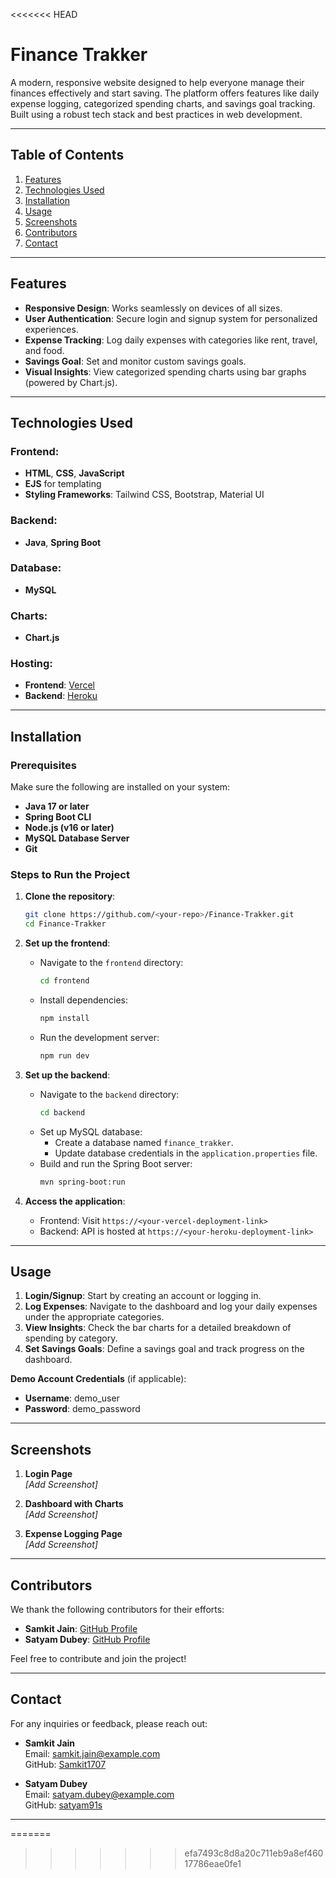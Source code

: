 
<<<<<<< HEAD
# **Finance Trakker**

A modern, responsive website designed to help everyone manage their finances effectively and start saving. The platform offers features like daily expense logging, categorized spending charts, and savings goal tracking. Built using a robust tech stack and best practices in web development.

---

## **Table of Contents**
1. [Features](#features)  
2. [Technologies Used](#technologies-used)  
3. [Installation](#installation)  
4. [Usage](#usage)  
5. [Screenshots](#screenshots)  
6. [Contributors](#contributors)  
7. [Contact](#contact)  

---

## **Features**
- **Responsive Design**: Works seamlessly on devices of all sizes.  
- **User Authentication**: Secure login and signup system for personalized experiences.  
- **Expense Tracking**: Log daily expenses with categories like rent, travel, and food.  
- **Savings Goal**: Set and monitor custom savings goals.  
- **Visual Insights**: View categorized spending charts using bar graphs (powered by Chart.js).  

---

## **Technologies Used**
### Frontend:
- **HTML**, **CSS**, **JavaScript**  
- **EJS** for templating  
- **Styling Frameworks**: Tailwind CSS, Bootstrap, Material UI  

### Backend:
- **Java**, **Spring Boot**  

### Database:
- **MySQL**  

### Charts:
- **Chart.js**  

### Hosting:
- **Frontend**: [Vercel](#link)  
- **Backend**: [Heroku](#link)  

---

## **Installation**

### **Prerequisites**
Make sure the following are installed on your system:  
- **Java 17 or later**  
- **Spring Boot CLI**  
- **Node.js (v16 or later)**  
- **MySQL Database Server**  
- **Git**

### **Steps to Run the Project**
1. **Clone the repository**:  
   ```bash
   git clone https://github.com/<your-repo>/Finance-Trakker.git
   cd Finance-Trakker
   ```

2. **Set up the frontend**:  
   - Navigate to the `frontend` directory:  
     ```bash
     cd frontend
     ```
   - Install dependencies:  
     ```bash
     npm install
     ```
   - Run the development server:  
     ```bash
     npm run dev
     ```

3. **Set up the backend**:  
   - Navigate to the `backend` directory:  
     ```bash
     cd backend
     ```
   - Set up MySQL database:  
     - Create a database named `finance_trakker`.  
     - Update database credentials in the `application.properties` file.  
   - Build and run the Spring Boot server:  
     ```bash
     mvn spring-boot:run
     ```

4. **Access the application**:  
   - Frontend: Visit `https://<your-vercel-deployment-link>`  
   - Backend: API is hosted at `https://<your-heroku-deployment-link>`  

---

## **Usage**
1. **Login/Signup**: Start by creating an account or logging in.  
2. **Log Expenses**: Navigate to the dashboard and log your daily expenses under the appropriate categories.  
3. **View Insights**: Check the bar charts for a detailed breakdown of spending by category.  
4. **Set Savings Goals**: Define a savings goal and track progress on the dashboard.  

**Demo Account Credentials** (if applicable):  
- **Username**: demo_user  
- **Password**: demo_password  

---

## **Screenshots**

1. **Login Page**  
   *[Add Screenshot]*  

2. **Dashboard with Charts**  
   *[Add Screenshot]*  

3. **Expense Logging Page**  
   *[Add Screenshot]*  

---

## **Contributors**
We thank the following contributors for their efforts:  

- **Samkit Jain**: [GitHub Profile](https://github.com/Samkit1707)  
- **Satyam Dubey**: [GitHub Profile](https://github.com/satyam91s)  

Feel free to contribute and join the project!  

---

## **Contact**
For any inquiries or feedback, please reach out:  

- **Samkit Jain**  
  Email: samkit.jain@example.com  
  GitHub: [Samkit1707](https://github.com/Samkit1707)  

- **Satyam Dubey**  
  Email: satyam.dubey@example.com  
  GitHub: [satyam91s](https://github.com/satyam91s)  

---
=======
>>>>>>> efa7493c8d8a20c711eb9a8ef46017786eae0fe1
